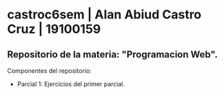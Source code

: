 # castroc6sem | Alan Abiud Castro Cruz | 19100159
## Repositorio de la materia: "Programacion Web".
Componentes del repositorio:  
- Parcial 1: Ejercicios del primer parcial.
